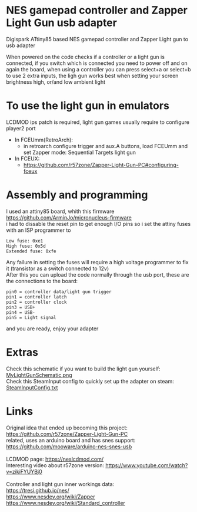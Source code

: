 # NES gamepad controller and Zapper Light Gun usb adapter
Digispark ATtiny85 based NES gamepad controller and Zapper Light gun to usb adapter

When powered on the code checks if a controller or a light gun is connected, if you switch which is connected you need to power off and on again the board, when using a controller you can press select+a or select+b to use 2 extra inputs, the ligh gun works best when setting your screen brightness high, or/and low ambient light<br>

# To use the light gun in emulators
LCDMOD ips patch is required, light gun games usually require to configure player2 port<br>
* In FCEUmm(RetroArch):<br>
  - in retroarch configure trigger and aux.A buttons, load FCEUmm and set Zapper mode: Sequential Targets light gun<br>
* In FCEUX:<br>
  - https://github.com/r57zone/Zapper-Light-Gun-PC#configuring-fceux<br>

# Assembly and programming
I used an attiny85 board, whith this firmware https://github.com/ArminJo/micronucleus-firmware<br>
i had to dissable the reset pin to get enough I/O pins so i set the attiny fuses with an ISP programmer to<br>
```
Low fuse: 0xe1
High fuse: 0x5d
Extended fuse: 0xfe
```
Any failure in setting the fuses will require a high voltage programmer to fix it (transistor as a switch connected to 12v)<br>
After this you can upload the code normally through the usb port, these are the connections to the board:<br>
```
pin0 = controller data/light gun trigger
pin1 = controller latch
pin2 = controller clock
pin3 = USB+
pin4 = USB-
pin5 = Light signal
```
and you are ready, enjoy your adapter<br>

# Extras
Check this schematic if you want to build the light gun yourself:<br>
<a href=MyLightGunSchematic.png>MyLightGunSchematic.png</a><br>
Check this SteamInput config to quickly set up the adapter on steam:<br>
<a href=SteamInputConfig.txt>SteamInputConfig.txt</a><br>

# Links
Original idea that ended up becoming this project: https://github.com/r57zone/Zapper-Light-Gun-PC<br>
related, uses an arduino board and has snes support: https://github.com/mooware/arduino-nes-snes-usb<br>
<br>
LCDMOD page: https://neslcdmod.com/<br>
Interesting video about r57zone version: https://www.youtube.com/watch?v=zikiFYUYBj0<br>
<br>
Controller and light gun inner workings data:<br>
https://tresi.github.io/nes/<br>
https://www.nesdev.org/wiki/Zapper<br>
https://www.nesdev.org/wiki/Standard_controller<br>
